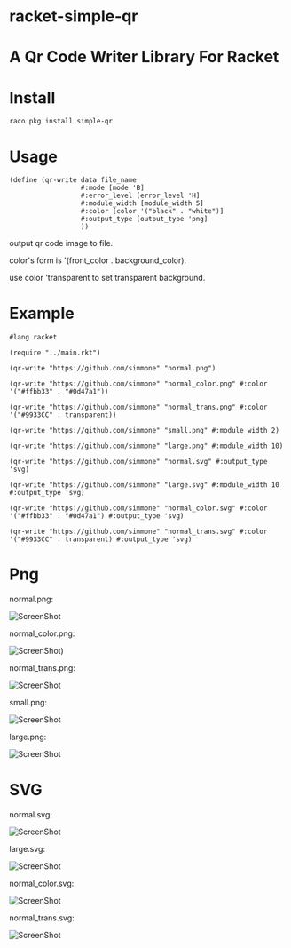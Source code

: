 # racket-simple-qr

A Qr Code Writer Library For Racket
==================

# Install
    raco pkg install simple-qr

# Usage

```racket
(define (qr-write data file_name
                  #:mode [mode 'B]
                  #:error_level [error_level 'H]
                  #:module_width [module_width 5]
                  #:color [color '("black" . "white")]
                  #:output_type [output_type 'png]
                  ))
```

output qr code image to file.
  
color's form is '(front_color . background_color).
  
use color 'transparent to set transparent background.

# Example

```racket
#lang racket

(require "../main.rkt")

(qr-write "https://github.com/simmone" "normal.png")

(qr-write "https://github.com/simmone" "normal_color.png" #:color '("#ffbb33" . "#0d47a1"))

(qr-write "https://github.com/simmone" "normal_trans.png" #:color '("#9933CC" . transparent))

(qr-write "https://github.com/simmone" "small.png" #:module_width 2)

(qr-write "https://github.com/simmone" "large.png" #:module_width 10)

(qr-write "https://github.com/simmone" "normal.svg" #:output_type 'svg)

(qr-write "https://github.com/simmone" "large.svg" #:module_width 10 #:output_type 'svg)

(qr-write "https://github.com/simmone" "normal_color.svg" #:color '("#ffbb33" . "#0d47a1") #:output_type 'svg)

(qr-write "https://github.com/simmone" "normal_trans.svg" #:color '("#9933CC" . transparent) #:output_type 'svg)
```

# Png

normal.png:

![ScreenShot](simple-qr/example/normal.png)

normal_color.png:

![ScreenShot](simple-qr/example/normal_color.png))

normal_trans.png:

![ScreenShot](simple-qr/example/normal_trans.png)

small.png:

![ScreenShot](simple-qr/example/small.png)

large.png:

![ScreenShot](simple-qr/example/large.png)

# SVG

normal.svg:

![ScreenShot](simple-qr/example/normal.svg)

large.svg:

![ScreenShot](simple-qr/example/large.svg)

normal_color.svg:

![ScreenShot](simple-qr/example/normal_color.svg)

normal_trans.svg:

![ScreenShot](simple-qr/example/normal_trans.svg)
